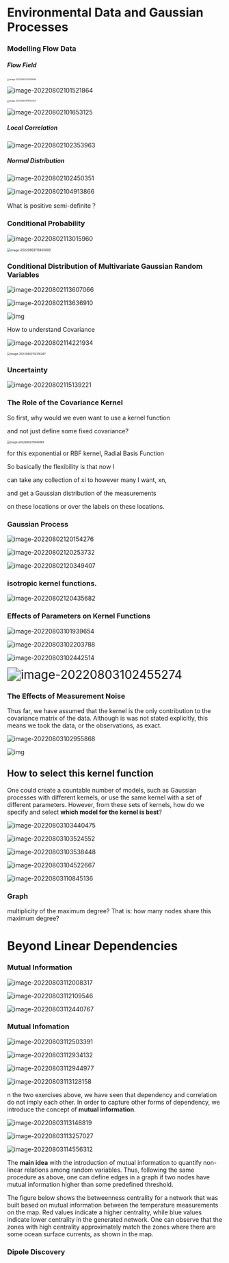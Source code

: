 # Environmental Data and Gaussian Processes

### Modelling Flow Data

##### Flow Field

<img src="https://ik.imagekit.io/haochen/Typora/image-20220802101309998.png" alt="image-20220802101309998" style="zoom:33%;" />

![image-20220802101521864](https://ik.imagekit.io/haochen/Typora/image-20220802101521864.png)

<img src="https://ik.imagekit.io/haochen/Typora/image-20220802101552424.png" alt="image-20220802101552424" style="zoom:33%;" />

![image-20220802101653125](https://ik.imagekit.io/haochen/Typora/image-20220802101653125.png)

##### Local Correlation

![image-20220802102353963](https://ik.imagekit.io/haochen/Typora/image-20220802102353963.png)

##### Normal Distribution

![image-20220802102450351](https://ik.imagekit.io/haochen/Typora/image-20220802102450351.png)

![image-20220802104913866](https://ik.imagekit.io/haochen/Typora/image-20220802104913866.png)



What is positive semi-definite？

### Conditional Probability 

![image-20220802113015960](https://ik.imagekit.io/haochen/Typora/image-20220802113015960.png)

<img src="https://ik.imagekit.io/haochen/Typora/image-20220802113435083.png" alt="image-20220802113435083" style="zoom:50%;" />

### Conditional Distribution of Multivariate Gaussian Random Variables

![image-20220802113607066](https://ik.imagekit.io/haochen/Typora/image-20220802113607066.png)

![image-20220802113636910](https://ik.imagekit.io/haochen/Typora/image-20220802113636910.png)

![img](https://ik.imagekit.io/haochen/Typora/images_conditional.svg)

How to understand Covariance

![image-20220802114221934](https://ik.imagekit.io/haochen/Typora/image-20220802114221934.png)

<img src="https://ik.imagekit.io/haochen/Typora/image-20220802114316287.png" alt="image-20220802114316287" style="zoom: 45%;" />

### Uncertainty

![image-20220802115139221](https://ik.imagekit.io/haochen/Typora/image-20220802115139221.png)

### The Role of the Covariance Kernel

So first, why would we even want to use a kernel function

and not just define some fixed covariance?

<img src="https://ik.imagekit.io/haochen/Typora/image-20220802115940169.png" alt="image-20220802115940169" style="zoom:43%;" />

for this exponential or RBF kernel, Radial Basis Function



So basically the flexibility is that now I

can take any collection of xi to however many I want, xn,

and get a Gaussian distribution of the measurements

on these locations or over the labels on these locations.



### Gaussian Process

![image-20220802120154276](https://ik.imagekit.io/haochen/Typora/image-20220802120154276.png)

![image-20220802120253732](https://ik.imagekit.io/haochen/Typora/image-20220802120253732.png)

![image-20220802120349407](https://ik.imagekit.io/haochen/Typora/image-20220802120349407.png)

### isotropic kernel functions. 

![image-20220802120435682](https://ik.imagekit.io/haochen/Typora/image-20220802120435682-9518788.png)

### Effects of Parameters on Kernel Functions

![image-20220803101939654](https://ik.imagekit.io/haochen/Typora/image-20220803101939654.png)

![image-20220803102203788](https://ik.imagekit.io/haochen/Typora/image-20220803102203788.png)

![image-20220803102442514](https://ik.imagekit.io/haochen/Typora/image-20220803102442514.png)

<img src="https://ik.imagekit.io/haochen/Typora/image-20220803102455274.png" alt="image-20220803102455274" style="zoom:200%;" />



### The Effects of Measurement Noise

Thus far, we have assumed that the kernel is the only contribution to  the covariance matrix of the data. Although is was not stated  explicitly, this means we took the data, or the observations, as exact. 



![image-20220803102955868](https://ik.imagekit.io/haochen/Typora/image-20220803102955868.png)

![img](https://ik.imagekit.io/haochen/Typora/images_taus.png)

## **How to select this kernel function**

One could create a countable number of models, such as Gaussian  processes with different kernels, or use the same kernel with a set of  different parameters. However, from these sets of kernels, how do we  specify and select **which model for the kernel is best**? 

![image-20220803103440475](https://ik.imagekit.io/haochen/Typora/image-20220803103440475.png)

![image-20220803103524552](https://ik.imagekit.io/haochen/Typora/image-20220803103524552.png)

![image-20220803103538448](https://ik.imagekit.io/haochen/Typora/image-20220803103538448.png)

![image-20220803104522667](https://ik.imagekit.io/haochen/Typora/image-20220803104522667.png)

![image-20220803110845136](https://ik.imagekit.io/haochen/Typora/image-20220803110845136.png)

### Graph

multiplicity of the maximum degree? That is: how many nodes share this maximum degree? 

# Beyond Linear Dependencies

### Mutual Information

![image-20220803112008317](https://ik.imagekit.io/haochen/Typora/image-20220803112008317.png)

![image-20220803112109546](https://ik.imagekit.io/haochen/Typora/image-20220803112109546.png)

![image-20220803112440767](https://ik.imagekit.io/haochen/Typora/image-20220803112440767.png)

### Mutual Infomation

![image-20220803112503391](https://ik.imagekit.io/haochen/Typora/image-20220803112503391.png)

![image-20220803112934132](https://ik.imagekit.io/haochen/Typora/image-20220803112934132.png)

![image-20220803112944977](https://ik.imagekit.io/haochen/Typora/image-20220803112944977.png)

![image-20220803113128158](https://ik.imagekit.io/haochen/Typora/image-20220803113128158.png)

n the two exercises above, we have seen that dependency and correlation  do not imply each other. In order to capture other forms of dependency,  we introduce the concept of **mutual information**. 



![image-20220803113148819](https://ik.imagekit.io/haochen/Typora/image-20220803113148819.png)

![image-20220803113257027](https://ik.imagekit.io/haochen/Typora/image-20220803113257027.png)

![image-20220803114556312](https://ik.imagekit.io/haochen/Typora/image-20220803114556312.png)

The **main idea** with the introduction of mutual information to quantify  non-linear relations among random variables. Thus, following the same  procedure as above, one can define edges in a graph if two nodes have  mutual information higher than some predefined threshold. 

The figure below shows the betweenness centrality for a network that was built based on mutual information between the temperature measurements  on the map. Red values indicate a higher centrality, while blue values  indicate lower centrality in the generated network. One can observe that the zones with high centrality approximately match the zones where  there are some ocean surface currents, as shown in the map. 

### Dipole Discovery

